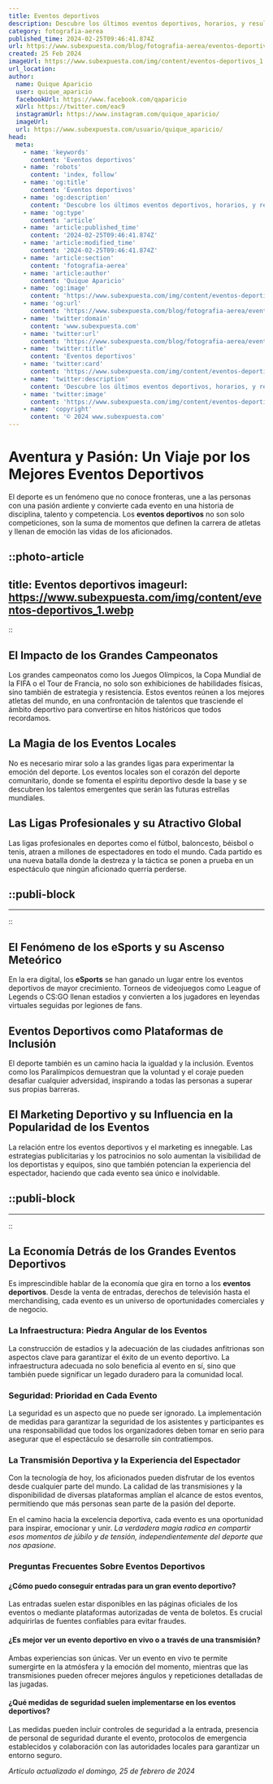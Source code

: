 ```yaml
---
title: Eventos deportivos
description: Descubre los últimos eventos deportivos, horarios, y resultados. Vive la pasión del deporte en directo y no te pierdas ninguna jugada.
category: fotografia-aerea
published_time: 2024-02-25T09:46:41.874Z
url: https://www.subexpuesta.com/blog/fotografia-aerea/eventos-deportivos
created: 25 Feb 2024
imageUrl: https://www.subexpuesta.com/img/content/eventos-deportivos_1.webp
url_location:
author:
  name: Quique Aparicio
  user: quique_aparicio
  facebookUrl: https://www.facebook.com/qaparicio
  xUrl: https://twitter.com/eac9
  instagramUrl: https://www.instagram.com/quique_aparicio/
  imageUrl: 
  url: https://www.subexpuesta.com/usuario/quique_aparicio/
head:
  meta:
    - name: 'keywords'
      content: 'Eventos deportivos'
    - name: 'robots'
      content: 'index, follow'
    - name: 'og:title'
      content: 'Eventos deportivos'
    - name: 'og:description'
      content: 'Descubre los últimos eventos deportivos, horarios, y resultados. Vive la pasión del deporte en directo y no te pierdas ninguna jugada.'
    - name: 'og:type'
      content: 'article'
    - name: 'article:published_time'
      content: '2024-02-25T09:46:41.874Z'
    - name: 'article:modified_time'
      content: '2024-02-25T09:46:41.874Z'
    - name: 'article:section'
      content: 'fotografia-aerea'
    - name: 'article:author'
      content: 'Quique Aparicio'
    - name: 'og:image'
      content: 'https://www.subexpuesta.com/img/content/eventos-deportivos_1.webp'
    - name: 'og:url'
      content: 'https://www.subexpuesta.com/blog/fotografia-aerea/eventos-deportivos'
    - name: 'twitter:domain'
      content: 'www.subexpuesta.com'
    - name: 'twitter:url'
      content: 'https://www.subexpuesta.com/blog/fotografia-aerea/eventos-deportivos'
    - name: 'twitter:title'
      content: 'Eventos deportivos'
    - name: 'twitter:card'
      content: 'https://www.subexpuesta.com/img/content/eventos-deportivos_1.webp'
    - name: 'twitter:description'
      content: 'Descubre los últimos eventos deportivos, horarios, y resultados. Vive la pasión del deporte en directo y no te pierdas ninguna jugada.'
    - name: 'twitter:image'
      content: 'https://www.subexpuesta.com/img/content/eventos-deportivos_1.webp'
    - name: 'copyright'
      content: '© 2024 www.subexpuesta.com'
---
```

# Aventura y Pasión: Un Viaje por los Mejores Eventos Deportivos

El deporte es un fenómeno que no conoce fronteras, une a las personas con una pasión ardiente y convierte cada evento en una historia de disciplina, talento y competencia. Los **eventos deportivos** no son solo competiciones, son la suma de momentos que definen la carrera de atletas y llenan de emoción las vidas de los aficionados.


::photo-article
---
title: Eventos deportivos
imageurl: https://www.subexpuesta.com/img/content/eventos-deportivos_1.webp
---
::


## El Impacto de los Grandes Campeonatos
Los grandes campeonatos como los Juegos Olímpicos, la Copa Mundial de la FIFA o el Tour de Francia, no solo son exhibiciones de habilidades físicas, sino también de estrategia y resistencia. Estos eventos reúnen a los mejores atletas del mundo, en una confrontación de talentos que trasciende el ámbito deportivo para convertirse en hitos históricos que todos recordamos.

## La Magia de los Eventos Locales
No es necesario mirar solo a las grandes ligas para experimentar la emoción del deporte. Los eventos locales son el corazón del deporte comunitario, donde se fomenta el espíritu deportivo desde la base y se descubren los talentos emergentes que serán las futuras estrellas mundiales.

## Las Ligas Profesionales y su Atractivo Global
Las ligas profesionales en deportes como el fútbol, baloncesto, béisbol o tenis, atraen a millones de espectadores en todo el mundo. Cada partido es una nueva batalla donde la destreza y la táctica se ponen a prueba en un espectáculo que ningún aficionado querría perderse.


  ::publi-block
  ---
  ---
  ::
  
  
## El Fenómeno de los eSports y su Ascenso Meteórico
En la era digital, los **eSports** se han ganado un lugar entre los eventos deportivos de mayor crecimiento. Torneos de videojuegos como League of Legends o CS:GO llenan estadios y convierten a los jugadores en leyendas virtuales seguidas por legiones de fans.

## Eventos Deportivos como Plataformas de Inclusión
El deporte también es un camino hacia la igualdad y la inclusión. Eventos como los Paralímpicos demuestran que la voluntad y el coraje pueden desafiar cualquier adversidad, inspirando a todas las personas a superar sus propias barreras.

## El Marketing Deportivo y su Influencia en la Popularidad de los Eventos
La relación entre los eventos deportivos y el marketing es innegable. Las estrategias publicitarias y los patrocinios no solo aumentan la visibilidad de los deportistas y equipos, sino que también potencian la experiencia del espectador, haciendo que cada evento sea único e inolvidable.


  ::publi-block
  ---
  ---
  ::
  
  
## La Economía Detrás de los Grandes Eventos Deportivos
Es imprescindible hablar de la economía que gira en torno a los **eventos deportivos**. Desde la venta de entradas, derechos de televisión hasta el merchandising, cada evento es un universo de oportunidades comerciales y de negocio.

### La Infraestructura: Piedra Angular de los Eventos
La construcción de estadios y la adecuación de las ciudades anfitrionas son aspectos clave para garantizar el éxito de un evento deportivo. La infraestructura adecuada no solo beneficia al evento en sí, sino que también puede significar un legado duradero para la comunidad local.

### Seguridad: Prioridad en Cada Evento
La seguridad es un aspecto que no puede ser ignorado. La implementación de medidas para garantizar la seguridad de los asistentes y participantes es una responsabilidad que todos los organizadores deben tomar en serio para asegurar que el espectáculo se desarrolle sin contratiempos.

### La Transmisión Deportiva y la Experiencia del Espectador
Con la tecnología de hoy, los aficionados pueden disfrutar de los eventos desde cualquier parte del mundo. La calidad de las transmisiones y la disponibilidad de diversas plataformas amplían el alcance de estos eventos, permitiendo que más personas sean parte de la pasión del deporte.

En el camino hacia la excelencia deportiva, cada evento es una oportunidad para inspirar, emocionar y unir. *La verdadera magia radica en compartir esos momentos de júbilo y de tensión, independientemente del deporte que nos apasione*.

### Preguntas Frecuentes Sobre Eventos Deportivos

#### ¿Cómo puedo conseguir entradas para un gran evento deportivo?
Las entradas suelen estar disponibles en las páginas oficiales de los eventos o mediante plataformas autorizadas de venta de boletos. Es crucial adquirirlas de fuentes confiables para evitar fraudes.

#### ¿Es mejor ver un evento deportivo en vivo o a través de una transmisión?
Ambas experiencias son únicas. Ver un evento en vivo te permite sumergirte en la atmósfera y la emoción del momento, mientras que las transmisiones pueden ofrecer mejores ángulos y repeticiones detalladas de las jugadas.

#### ¿Qué medidas de seguridad suelen implementarse en los eventos deportivos?
Las medidas pueden incluir controles de seguridad a la entrada, presencia de personal de seguridad durante el evento, protocolos de emergencia establecidos y colaboración con las autoridades locales para garantizar un entorno seguro.

_Artículo actualizado el domingo, 25 de febrero de 2024_
